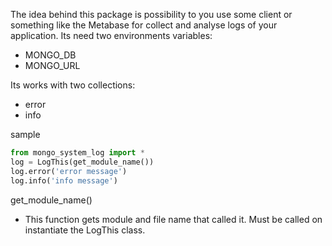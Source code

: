 The idea behind this package is possibility to you use some client or something like the Metabase for collect and analyse logs of your application. Its need two environments variables:  
* MONGO_DB  
* MONGO_URL    

Its works with two collections:  
* error  
* info

sample  
~~~python
from mongo_system_log import *
log = LogThis(get_module_name())
log.error('error message')
log.info('info message')
~~~
get_module_name()  
* This function gets module and file name that called it. Must be called on instantiate the LogThis class.

